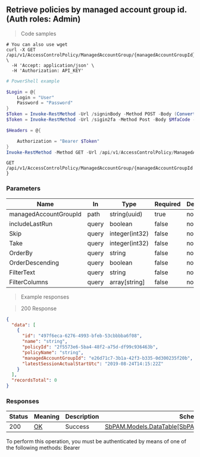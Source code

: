 
## Retrieve policies by managed account group id. (Auth roles: Admin)

<a id="opIdSearchPoliciesForAccountGroupAsync"></a>

> Code samples

```shell
# You can also use wget
curl -X GET /api/v1/AccessControlPolicy/ManagedAccountGroup/{managedAccountGroupId} \
  -H 'Accept: application/json' \
  -H 'Authorization: API_KEY'

```

```powershell
# PowerShell example

$Login = @{
    Login = "User"
    Password = "Password"
}
$Token = Invoke-RestMethod -Url /signinBody -Method POST -Body (ConvertTo-Json $Login)
$Token = Invoke-RestMethod -Url /sigin2fa -Method Post -Body $MfaCode -Headers @{Authorization: "Bearer $Token"}

$Headers = @{

    Authorization = "Bearer $Token"
}
Invoke-RestMethod -Method GET -Url /api/v1/AccessControlPolicy/ManagedAccountGroup/{managedAccountGroupId} -Headers $Headers
```

`GET /api/v1/AccessControlPolicy/ManagedAccountGroup/{managedAccountGroupId}`

<h3 id="retrieve-policies-by-managed-account-group-id.-(auth-roles:-admin)-parameters">Parameters</h3>

|Name|In|Type|Required|Description|
|---|---|---|---|---|
|managedAccountGroupId|path|string(uuid)|true|none|
|includeLastRun|query|boolean|false|none|
|Skip|query|integer(int32)|false|none|
|Take|query|integer(int32)|false|none|
|OrderBy|query|string|false|none|
|OrderDescending|query|boolean|false|none|
|FilterText|query|string|false|none|
|FilterColumns|query|array[string]|false|none|

> Example responses

> 200 Response

```json
{
  "data": [
    {
      "id": "497f6eca-6276-4993-bfeb-53cbbbba6f08",
      "name": "string",
      "policyId": "2f5573e6-5ba4-48f2-a75d-df99c936463b",
      "policyName": "string",
      "managedAccountGroupId": "e26d71c7-3b1a-42f3-b335-0d300235f20b",
      "latestSessionActualStartUtc": "2019-08-24T14:15:22Z"
    }
  ],
  "recordsTotal": 0
}
```

<h3 id="retrieve-policies-by-managed-account-group-id.-(auth-roles:-admin)-responses">Responses</h3>

|Status|Meaning|Description|Schema|
|---|---|---|---|
|200|[OK](https://tools.ietf.org/html/rfc7231#section-6.3.1)|Success|[SbPAM.Models.DataTable[SbPAM.Models.GroupActivityCard]](../Models/sbpam.models.datatable[sbpam.models.groupactivitycard].md#schemasbpam.models.datatable[sbpam.models.groupactivitycard])|

<aside class="warning">
To perform this operation, you must be authenticated by means of one of the following methods:
Bearer
</aside>


